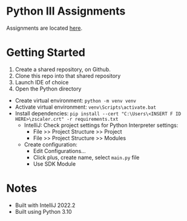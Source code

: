 # Python III Assignments
Assignments are located [here](Assignments.md).

# Getting Started
1. Create a shared repository, on Github.
2.  Clone this repo into that shared repository
3. Launch IDE of choice
4. Open the Python directory
- Create virtual environment: `python -m venv venv`
- Activate virtual environment: `venv\Scripts\activate.bat`
- Install dependencies: `pip install --cert "C:\Users\<INSERT F ID HERE>\zscaler.crt" -r requirements.txt`
    - IntelliJ: Check project settings for Python Interpreter settings:
        - File >> Project Structure >> Project
        - File >> Project Structure >> Modules
    - Create configuration:
        - Edit Configurations...
        - Click plus, create name, select `main.py` file
        - Use SDK Module


# Notes
- Built with IntelliJ 2022.2
- Built using Python 3.10
